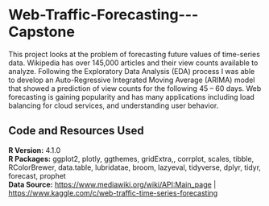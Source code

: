 # Web-Traffic-Forecasting---Capstone

This project looks at the problem of forecasting future values of time-series data. Wikipedia has over 145,000 articles and their view counts available to analyze. Following the Exploratory Data Analysis (EDA) process I was able to develop an Auto-Regressive Integrated Moving Average (ARIMA) model that showed a prediction of view counts for the following 45 – 60 days. Web forecasting is gaining popularity and has many applications including load balancing for cloud services, and understanding user behavior.

## Code and Resources Used
**R Version:** 4.1.0\
**R Packages:** ggplot2, plotly, ggthemes, gridExtra,, corrplot, scales, tibble, RColorBrewer, data.table, lubridatae, broom, lazyeval, tidyverse, dplyr, tidyr, forecast, prophet\
**Data Source:** https://www.mediawiki.org/wiki/API:Main_page | https://www.kaggle.com/c/web-traffic-time-series-forecasting
